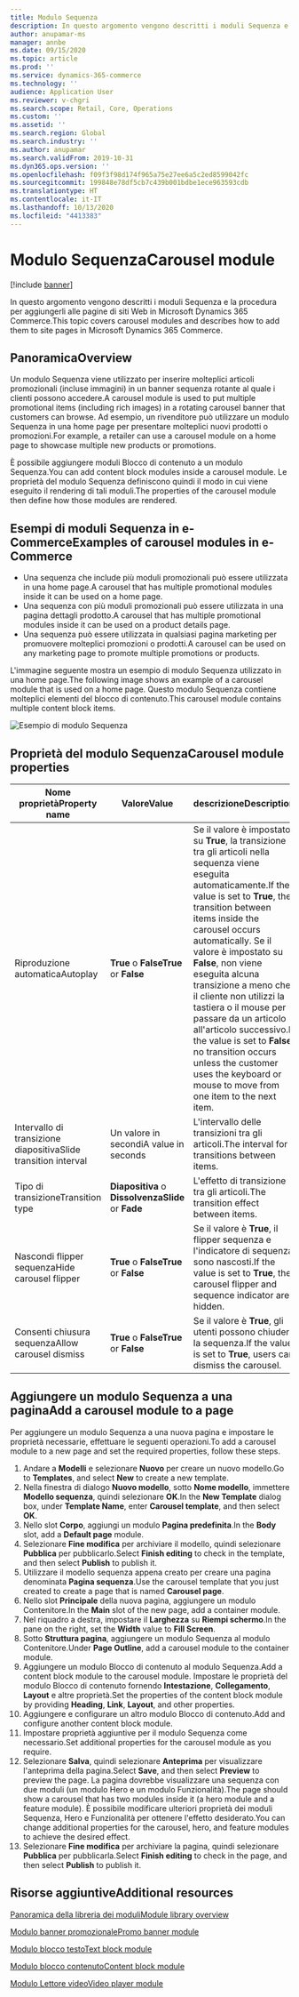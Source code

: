 ```yaml
---
title: Modulo Sequenza
description: In questo argomento vengono descritti i moduli Sequenza e la procedura per aggiungerli alle pagine di siti Web in Microsoft Dynamics 365 Commerce.
author: anupamar-ms
manager: annbe
ms.date: 09/15/2020
ms.topic: article
ms.prod: ''
ms.service: dynamics-365-commerce
ms.technology: ''
audience: Application User
ms.reviewer: v-chgri
ms.search.scope: Retail, Core, Operations
ms.custom: ''
ms.assetid: ''
ms.search.region: Global
ms.search.industry: ''
ms.author: anupamar
ms.search.validFrom: 2019-10-31
ms.dyn365.ops.version: ''
ms.openlocfilehash: f09f3f98d174f965a75e27ee6a5c2ed8599042fc
ms.sourcegitcommit: 199848e78df5cb7c439b001bdbe1ece963593cdb
ms.translationtype: HT
ms.contentlocale: it-IT
ms.lasthandoff: 10/13/2020
ms.locfileid: "4413383"
---
```

# <a name="carousel-module"></a><span data-ttu-id="09010-103">Modulo Sequenza</span><span class="sxs-lookup"><span data-stu-id="09010-103">Carousel module</span></span>

[!include [banner](includes/banner.md)]

<span data-ttu-id="09010-104">In questo argomento vengono descritti i moduli Sequenza e la procedura per aggiungerli alle pagine di siti Web in Microsoft Dynamics 365 Commerce.</span><span class="sxs-lookup"><span data-stu-id="09010-104">This topic covers carousel modules and describes how to add them to site pages in Microsoft Dynamics 365 Commerce.</span></span>

## <a name="overview"></a><span data-ttu-id="09010-105">Panoramica</span><span class="sxs-lookup"><span data-stu-id="09010-105">Overview</span></span>

<span data-ttu-id="09010-106">Un modulo Sequenza viene utilizzato per inserire molteplici articoli promozionali (incluse immagini) in un banner sequenza rotante al quale i clienti possono accedere.</span><span class="sxs-lookup"><span data-stu-id="09010-106">A carousel module is used to put multiple promotional items (including rich images) in a rotating carousel banner that customers can browse.</span></span> <span data-ttu-id="09010-107">Ad esempio, un rivenditore può utilizzare un modulo Sequenza in una home page per presentare molteplici nuovi prodotti o promozioni.</span><span class="sxs-lookup"><span data-stu-id="09010-107">For example, a retailer can use a carousel module on a home page to showcase multiple new products or promotions.</span></span>

<span data-ttu-id="09010-108">È possibile aggiungere moduli Blocco di contenuto a un modulo Sequenza.</span><span class="sxs-lookup"><span data-stu-id="09010-108">You can add content block modules inside a carousel module.</span></span> <span data-ttu-id="09010-109">Le proprietà del modulo Sequenza definiscono quindi il modo in cui viene eseguito il rendering di tali moduli.</span><span class="sxs-lookup"><span data-stu-id="09010-109">The properties of the carousel module then define how those modules are rendered.</span></span>

## <a name="examples-of-carousel-modules-in-e-commerce"></a><span data-ttu-id="09010-110">Esempi di moduli Sequenza in e-Commerce</span><span class="sxs-lookup"><span data-stu-id="09010-110">Examples of carousel modules in e-Commerce</span></span>

- <span data-ttu-id="09010-111">Una sequenza che include più moduli promozionali può essere utilizzata in una home page.</span><span class="sxs-lookup"><span data-stu-id="09010-111">A carousel that has multiple promotional modules inside it can be used on a home page.</span></span>
- <span data-ttu-id="09010-112">Una sequenza con più moduli promozionali può essere utilizzata in una pagina dettagli prodotto.</span><span class="sxs-lookup"><span data-stu-id="09010-112">A carousel that has multiple promotional modules inside it can be used on a product details page.</span></span>
- <span data-ttu-id="09010-113">Una sequenza può essere utilizzata in qualsiasi pagina marketing per promuovere molteplici promozioni o prodotti.</span><span class="sxs-lookup"><span data-stu-id="09010-113">A carousel can be used on any marketing page to promote multiple promotions or products.</span></span>

<span data-ttu-id="09010-114">L'immagine seguente mostra un esempio di modulo Sequenza utilizzato in una home page.</span><span class="sxs-lookup"><span data-stu-id="09010-114">The following image shows an example of a carousel module that is used on a home page.</span></span> <span data-ttu-id="09010-115">Questo modulo Sequenza contiene molteplici elementi del blocco di contenuto.</span><span class="sxs-lookup"><span data-stu-id="09010-115">This carousel module contains multiple content block items.</span></span>

![Esempio di modulo Sequenza](./media/Hero.PNG)

## <a name="carousel-module-properties"></a><span data-ttu-id="09010-117">Proprietà del modulo Sequenza</span><span class="sxs-lookup"><span data-stu-id="09010-117">Carousel module properties</span></span>

| <span data-ttu-id="09010-118">Nome proprietà</span><span class="sxs-lookup"><span data-stu-id="09010-118">Property name</span></span>             | <span data-ttu-id="09010-119">Valore</span><span class="sxs-lookup"><span data-stu-id="09010-119">Value</span></span>                 | <span data-ttu-id="09010-120">descrizione</span><span class="sxs-lookup"><span data-stu-id="09010-120">Description</span></span> |
|---------------------------|-----------------------|-------------|
| <span data-ttu-id="09010-121">Riproduzione automatica</span><span class="sxs-lookup"><span data-stu-id="09010-121">Autoplay</span></span>                  | <span data-ttu-id="09010-122">**True** o **False**</span><span class="sxs-lookup"><span data-stu-id="09010-122">**True** or **False**</span></span> | <span data-ttu-id="09010-123">Se il valore è impostato su **True**, la transizione tra gli articoli nella sequenza viene eseguita automaticamente.</span><span class="sxs-lookup"><span data-stu-id="09010-123">If the value is set to **True**, the transition between items inside the carousel occurs automatically.</span></span> <span data-ttu-id="09010-124">Se il valore è impostato su **False**, non viene eseguita alcuna transizione a meno che il cliente non utilizzi la tastiera o il mouse per passare da un articolo all'articolo successivo.</span><span class="sxs-lookup"><span data-stu-id="09010-124">If the value is set to **False**, no transition occurs unless the customer uses the keyboard or mouse to move from one item to the next item.</span></span> |
| <span data-ttu-id="09010-125">Intervallo di transizione diapositiva</span><span class="sxs-lookup"><span data-stu-id="09010-125">Slide transition interval</span></span> | <span data-ttu-id="09010-126">Un valore in secondi</span><span class="sxs-lookup"><span data-stu-id="09010-126">A value in seconds</span></span>    | <span data-ttu-id="09010-127">L'intervallo delle transizioni tra gli articoli.</span><span class="sxs-lookup"><span data-stu-id="09010-127">The interval for transitions between items.</span></span> |
| <span data-ttu-id="09010-128">Tipo di transizione</span><span class="sxs-lookup"><span data-stu-id="09010-128">Transition type</span></span>           | <span data-ttu-id="09010-129">**Diapositiva** o **Dissolvenza**</span><span class="sxs-lookup"><span data-stu-id="09010-129">**Slide** or **Fade**</span></span> | <span data-ttu-id="09010-130">L'effetto di transizione tra gli articoli.</span><span class="sxs-lookup"><span data-stu-id="09010-130">The transition effect between items.</span></span> |
| <span data-ttu-id="09010-131">Nascondi flipper sequenza</span><span class="sxs-lookup"><span data-stu-id="09010-131">Hide carousel flipper</span></span>     | <span data-ttu-id="09010-132">**True** o **False**</span><span class="sxs-lookup"><span data-stu-id="09010-132">**True** or **False**</span></span> | <span data-ttu-id="09010-133">Se il valore è **True**, il flipper sequenza e l'indicatore di sequenza sono nascosti.</span><span class="sxs-lookup"><span data-stu-id="09010-133">If the value is set to **True**, the carousel flipper and sequence indicator are hidden.</span></span> |
| <span data-ttu-id="09010-134">Consenti chiusura sequenza</span><span class="sxs-lookup"><span data-stu-id="09010-134">Allow carousel dismiss</span></span>    | <span data-ttu-id="09010-135">**True** o **False**</span><span class="sxs-lookup"><span data-stu-id="09010-135">**True** or **False**</span></span> | <span data-ttu-id="09010-136">Se il valore è **True**, gli utenti possono chiudere la sequenza.</span><span class="sxs-lookup"><span data-stu-id="09010-136">If the value is set to **True**, users can dismiss the carousel.</span></span> |

## <a name="add-a-carousel-module-to-a-page"></a><span data-ttu-id="09010-137">Aggiungere un modulo Sequenza a una pagina</span><span class="sxs-lookup"><span data-stu-id="09010-137">Add a carousel module to a page</span></span>

<span data-ttu-id="09010-138">Per aggiungere un modulo Sequenza a una nuova pagina e impostare le proprietà necessarie, effettuare le seguenti operazioni.</span><span class="sxs-lookup"><span data-stu-id="09010-138">To add a carousel module to a new page and set the required properties, follow these steps.</span></span>

1. <span data-ttu-id="09010-139">Andare a **Modelli** e selezionare **Nuovo** per creare un nuovo modello.</span><span class="sxs-lookup"><span data-stu-id="09010-139">Go to **Templates**, and select **New** to create a new template.</span></span>
1. <span data-ttu-id="09010-140">Nella finestra di dialogo **Nuovo modello**, sotto **Nome modello**, immettere **Modello sequenza**, quindi selezionare **OK**.</span><span class="sxs-lookup"><span data-stu-id="09010-140">In the **New Template** dialog box, under **Template Name**, enter **Carousel template**, and then select **OK**.</span></span>
1. <span data-ttu-id="09010-141">Nello slot **Corpo**, aggiungi un modulo **Pagina predefinita**.</span><span class="sxs-lookup"><span data-stu-id="09010-141">In the **Body** slot, add a **Default page** module.</span></span>
1. <span data-ttu-id="09010-142">Selezionare **Fine modifica** per archiviare il modello, quindi selezionare **Pubblica** per pubblicarlo.</span><span class="sxs-lookup"><span data-stu-id="09010-142">Select **Finish editing** to check in the template, and then select **Publish** to publish it.</span></span>  
1. <span data-ttu-id="09010-143">Utilizzare il modello sequenza appena creato per creare una pagina denominata **Pagina sequenza**.</span><span class="sxs-lookup"><span data-stu-id="09010-143">Use the carousel template that you just created to create a page that is named **Carousel page**.</span></span>
1. <span data-ttu-id="09010-144">Nello slot **Principale** della nuova pagina, aggiungere un modulo Contenitore.</span><span class="sxs-lookup"><span data-stu-id="09010-144">In the **Main** slot of the new page, add a container module.</span></span> 
1. <span data-ttu-id="09010-145">Nel riquadro a destra, impostare il **Larghezza** su **Riempi schermo**.</span><span class="sxs-lookup"><span data-stu-id="09010-145">In the pane on the right, set the **Width** value to **Fill Screen**.</span></span>
1. <span data-ttu-id="09010-146">Sotto **Struttura pagina**, aggiungere un modulo Sequenza al modulo Contenitore.</span><span class="sxs-lookup"><span data-stu-id="09010-146">Under **Page Outline**, add a carousel module to the container module.</span></span>
1. <span data-ttu-id="09010-147">Aggiungere un modulo Blocco di contenuto al modulo Sequenza.</span><span class="sxs-lookup"><span data-stu-id="09010-147">Add a content block module to the carousel module.</span></span> <span data-ttu-id="09010-148">Impostare le proprietà del modulo Blocco di contenuto fornendo **Intestazione**, **Collegamento**, **Layout** e altre proprietà.</span><span class="sxs-lookup"><span data-stu-id="09010-148">Set the properties of the content block module by providing **Heading**, **Link**, **Layout**, and other properties.</span></span>
1. <span data-ttu-id="09010-149">Aggiungere e configurare un altro modulo Blocco di contenuto.</span><span class="sxs-lookup"><span data-stu-id="09010-149">Add and configure another content block module.</span></span>
1. <span data-ttu-id="09010-150">Impostare proprietà aggiuntive per il modulo Sequenza come necessario.</span><span class="sxs-lookup"><span data-stu-id="09010-150">Set additional properties for the carousel module as you require.</span></span>
1. <span data-ttu-id="09010-151">Selezionare **Salva**, quindi selezionare **Anteprima** per visualizzare l'anteprima della pagina.</span><span class="sxs-lookup"><span data-stu-id="09010-151">Select **Save**, and then select **Preview** to preview the page.</span></span> <span data-ttu-id="09010-152">La pagina dovrebbe visualizzare una sequenza con due moduli (un modulo Hero e un modulo Funzionalità).</span><span class="sxs-lookup"><span data-stu-id="09010-152">The page should show a carousel that has two modules inside it (a hero module and a feature module).</span></span> <span data-ttu-id="09010-153">È possibile modificare ulteriori proprietà dei moduli Sequenza, Hero e Funzionalità per ottenere l'effetto desiderato.</span><span class="sxs-lookup"><span data-stu-id="09010-153">You can change additional properties for the carousel, hero, and feature modules to achieve the desired effect.</span></span>
1. <span data-ttu-id="09010-154">Selezionare **Fine modifica** per archiviare la pagina, quindi selezionare **Pubblica** per pubblicarla.</span><span class="sxs-lookup"><span data-stu-id="09010-154">Select **Finish editing** to check in the page, and then select **Publish** to publish it.</span></span>

## <a name="additional-resources"></a><span data-ttu-id="09010-155">Risorse aggiuntive</span><span class="sxs-lookup"><span data-stu-id="09010-155">Additional resources</span></span>

[<span data-ttu-id="09010-156">Panoramica della libreria dei moduli</span><span class="sxs-lookup"><span data-stu-id="09010-156">Module library overview</span></span>](starter-kit-overview.md)

[<span data-ttu-id="09010-157">Modulo banner promozionale</span><span class="sxs-lookup"><span data-stu-id="09010-157">Promo banner module</span></span>](add-alert.md)

[<span data-ttu-id="09010-158">Modulo blocco testo</span><span class="sxs-lookup"><span data-stu-id="09010-158">Text block module</span></span>](add-content-rich-block.md)

[<span data-ttu-id="09010-159">Modulo blocco contenuto</span><span class="sxs-lookup"><span data-stu-id="09010-159">Content block module</span></span>](add-hero-module.md)

[<span data-ttu-id="09010-160">Modulo Lettore video</span><span class="sxs-lookup"><span data-stu-id="09010-160">Video player module</span></span>](add-video-player.md)
